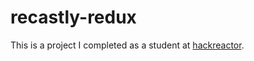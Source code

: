 # recastly-redux
This is a project I completed as a student at [hackreactor](http://hackreactor.com).
